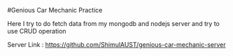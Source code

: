 #Genious Car Mechanic Practice

Here I try to do fetch data from my mongodb and nodejs server and try to use CRUD operation

Server Link : https://github.com/ShimulAUST/genious-car-mechanic-server